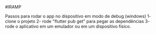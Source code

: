 #IRAMP

Passos para rodar o app no dispositivo em modo de debug (windows)
1- clone o projeto
2- rode "flutter pub get" para pegar as dependências
3- rode o aplicativo em um emulador ou em um dispositivo físico.
